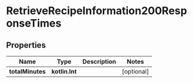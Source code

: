 
# RetrieveRecipeInformation200ResponseTimes

## Properties
| Name | Type | Description | Notes |
| ------------ | ------------- | ------------- | ------------- |
| **totalMinutes** | **kotlin.Int** |  |  [optional] |



